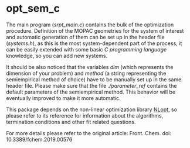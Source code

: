 # opt_sem_c

The main program (*srpt_main.c*) contains the bulk of the optimization procedure. Definition of the MOPAC geometries for the system of interest and automatic generation of them can be set up in the header file (*systems.h*), as this is the most system-dependent part of the process, it can be easily extended with some basic *C programming language* knowledge, so you can add new systems. 

It should be also noticed that the variables *dim* (which represents the dimension of your problem) and *method* (a string representing the semiempirical method of choice) have to be manually set up in the same header file. Please make sure that the file *./parameter_ref* contains the default parameters of the semiempirical method. This behavior will be eventually improved to make it more automatic.

This package depends on the non-linear optimization library [NLopt](https://github.com/stevengj/nlopt), so please refer to its reference for information about the algorithms, termination conditions and other fit related questions.

For more details please refer to the original article: Front. Chem. doi: 10.3389/fchem.2019.00576 
